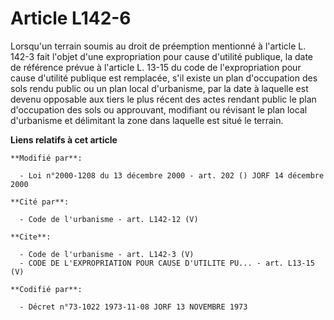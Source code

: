 # Article L142-6

Lorsqu'un terrain soumis au droit de préemption mentionné à l'article L. 142-3 fait l'objet d'une expropriation pour cause
d'utilité publique, la date de référence prévue à l'article L. 13-15 du code de l'expropriation pour cause d'utilité publique
est remplacée, s'il existe un plan d'occupation des sols rendu public ou un plan local d'urbanisme, par la date à laquelle
est devenu opposable aux tiers le plus récent des actes rendant public le plan d'occupation des sols ou approuvant, modifiant
ou révisant le plan local d'urbanisme et délimitant la zone dans laquelle est situé le terrain.

**Liens relatifs à cet article**

	**Modifié par**:

	  - Loi n°2000-1208 du 13 décembre 2000 - art. 202 () JORF 14 décembre 2000

	**Cité par**:

	  - Code de l'urbanisme - art. L142-12 (V)

	**Cite**:

	  - Code de l'urbanisme - art. L142-3 (V)
	  - CODE DE L'EXPROPRIATION POUR CAUSE D'UTILITE PU... - art. L13-15 (V)

	**Codifié par**:

	  - Décret n°73-1022 1973-11-08 JORF 13 NOVEMBRE 1973
